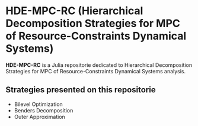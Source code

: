 # HDE-MPC-RC (Hierarchical Decomposition Strategies for MPC of Resource-Constraints Dynamical Systems)

**HDE-MPC-RC** is a Julia repositorie dedicated to Hierarchical Decomposition Strategies for MPC of Resource-Constraints Dynamical Systems analysis.

## Strategies presented on this repositorie

* Bilevel Optimization
* Benders Decomposition
* Outer Approximation
